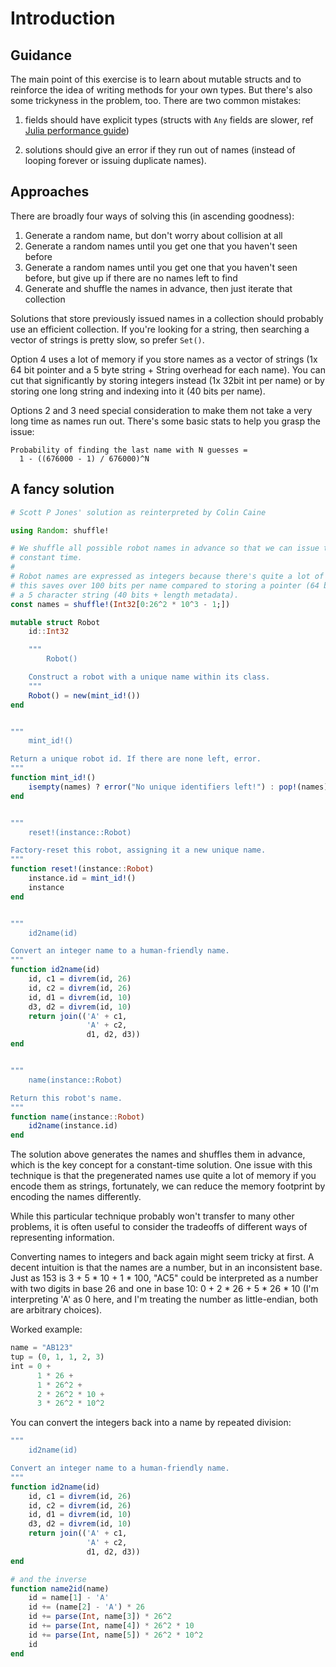 # Introduction

## Guidance

The main point of this exercise is to learn about mutable structs and to reinforce the idea of writing methods for your own types.
But there's also some trickyness in the problem, too.
There are two common mistakes:

1. fields should have explicit types (structs with `Any` fields are slower, ref [Julia performance guide](https://docs.julialang.org/en/v1/manual/performance-tips/index.html))

2. solutions should give an error if they run out of names (instead of looping forever or issuing duplicate names).

## Approaches

There are broadly four ways of solving this (in ascending goodness):

1. Generate a random name, but don't worry about collision at all
2. Generate a random names until you get one that you haven't seen before
3. Generate a random names until you get one that you haven't seen before, but give up if there are no names left to find
4. Generate and shuffle the names in advance, then just iterate that collection

Solutions that store previously issued names in a collection should probably use an efficient collection.
If you're looking for a string, then searching a vector of strings is pretty slow, so prefer `Set()`.

Option 4 uses a lot of memory if you store names as a vector of strings (1x 64 bit pointer and a 5 byte string + String overhead for each name).
You can cut that significantly by storing integers instead (1x 32bit int per name) or by storing one long string and indexing into it (40 bits per name).

Options 2 and 3 need special consideration to make them not take a very long time as names run out.
There's some basic stats to help you grasp the issue:

    Probability of finding the last name with N guesses =
      1 - ((676000 - 1) / 676000)^N


## A fancy solution

```julia
# Scott P Jones' solution as reinterpreted by Colin Caine

using Random: shuffle!

# We shuffle all possible robot names in advance so that we can issue them in
# constant time.
#
# Robot names are expressed as integers because there's quite a lot of them and
# this saves over 100 bits per name compared to storing a pointer (64 bits) to
# a 5 character string (40 bits + length metadata).
const names = shuffle!(Int32[0:26^2 * 10^3 - 1;])

mutable struct Robot
    id::Int32

    """
        Robot()

    Construct a robot with a unique name within its class.
    """
    Robot() = new(mint_id!())
end


"""
    mint_id!()

Return a unique robot id. If there are none left, error.
"""
function mint_id!()
    isempty(names) ? error("No unique identifiers left!") : pop!(names)
end


"""
    reset!(instance::Robot)

Factory-reset this robot, assigning it a new unique name.
"""
function reset!(instance::Robot)
    instance.id = mint_id!()
    instance
end


"""
    id2name(id)

Convert an integer name to a human-friendly name.
"""
function id2name(id)
    id, c1 = divrem(id, 26)
    id, c2 = divrem(id, 26)
    id, d1 = divrem(id, 10)
    d3, d2 = divrem(id, 10)
    return join(('A' + c1,
                 'A' + c2,
                 d1, d2, d3))
end


"""
    name(instance::Robot)

Return this robot's name.
"""
function name(instance::Robot)
    id2name(instance.id)
end
```

The solution above generates the names and shuffles them in advance,
which is the key concept for a constant-time solution.
One issue with this technique is that the pregenerated names use quite a lot of memory if you encode them as strings,
fortunately, we can reduce the memory footprint by encoding the names differently.

While this particular technique probably won't transfer to many other problems,
it is often useful to consider the tradeoffs of different ways of representing information.

Converting names to integers and back again might seem tricky at first.
A decent intuition is that the names are a number, but in an inconsistent base.
Just as 153 is 3 + 5 * 10 + 1 * 100,
"AC5" could be interpreted as a number with two digits in base 26 and one in base 10:
0 + 2 * 26 + 5 * 26 * 10
(I'm interpreting 'A' as 0 here, and I'm treating the number as little-endian, both are arbitrary choices).

Worked example:

```julia
name = "AB123"
tup = (0, 1, 1, 2, 3)
int = 0 +
      1 * 26 +
      1 * 26^2 +
      2 * 26^2 * 10 +
      3 * 26^2 * 10^2
```

You can convert the integers back into a name by repeated division:

```julia
"""
    id2name(id)

Convert an integer name to a human-friendly name.
"""
function id2name(id)
    id, c1 = divrem(id, 26)
    id, c2 = divrem(id, 26)
    id, d1 = divrem(id, 10)
    d3, d2 = divrem(id, 10)
    return join(('A' + c1,
                 'A' + c2,
                 d1, d2, d3))
end

# and the inverse
function name2id(name)
    id = name[1] - 'A'
    id += (name[2] - 'A') * 26
    id += parse(Int, name[3]) * 26^2
    id += parse(Int, name[4]) * 26^2 * 10
    id += parse(Int, name[5]) * 26^2 * 10^2
    id
end
```
